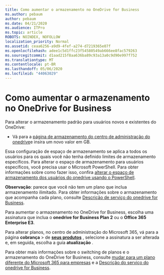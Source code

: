 ```yaml
---
title: Como aumentar o armazenamento no OneDrive for Business
ms.author: pebaum
author: pebaum
ms.date: 04/21/2020
ms.audience: ITPro
ms.topic: article
ROBOTS: NOINDEX, NOFOLLOW
localization_priority: Normal
ms.assetid: ceaa6256-a9d9-4fef-a274-d7219365e07f
ms.openlocfilehash: adee1c5d1ffc23f54580549ab666ee8fac579263
ms.sourcegitcommit: d1aad215f8aa636ba89c93a13a0c9d90e997f752
ms.translationtype: MT
ms.contentlocale: pt-BR
ms.lasthandoff: 05/06/2020
ms.locfileid: "44063029"
---
```

# <a name="how-to-increase-storage-in-onedrive-for-business"></a>Como aumentar o armazenamento no OneDrive for Business

Para alterar o armazenamento padrão para usuários novos e existentes do OneDrive:
  
- Vá para a [página de armazenamento do centro de administração do onedrive](https://admin.onedrive.com/?v=StorageSettings)e insira um novo valor em GB.

Essa configuração de espaço de armazenamento se aplica a todos os usuários para os quais você não tenha definido limites de armazenamento específicos. Para alterar o espaço de armazenamento para usuários específicos, você precisa usar o Microsoft PowerShell. Para obter informações sobre como fazer isso, confira [alterar o espaço de armazenamento dos usuários do onedrive usando o PowerShell](https://go.microsoft.com/fwlink/?linkid=866402).

**Observação**: parece que você não tem um plano que inclua armazenamento ilimitado. Para obter informações sobre o armazenamento que acompanha cada plano, consulte [Descrição de serviço do onedrive for Business](https://go.microsoft.com/fwlink/p/?LinkID=826071).
  
Para aumentar o armazenamento no OneDrive for Business, escolha uma assinatura que inclua o **onedrive for Business Plan 2** ou o **Office 365 Enterprise E3**. 
  
Para alterar planos, no centro de administração do Microsoft 365, vá para a página **cobrança** \> de **[seus produtos](https://go.microsoft.com/fwlink/p/?linkid=842054)** , selecione a assinatura a ser alterada e, em seguida, escolha a guia **atualização** .
  
Para obter mais informações sobre o switching de planos e o armazenamento do OneDrive for Business, consulte [mudar para um plano diferente do Microsoft 365 para empresas](https://go.microsoft.com/fwlink/?LinkId=2031117) e a [Descrição do serviço do onedrive for Business](https://go.microsoft.com/fwlink/p/?LinkId-2031122).